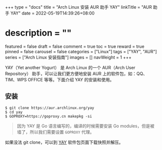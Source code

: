 +++
type = "docs"
title = "Arch Linux 安装 AUR 助手 YAY"
linkTitle = "AUR 助手 YAY"
date = 2022-05-19T14:39:26+08:00
# description = ""
featured = false
draft = false
comment = true
toc = true
reward = true
pinned = false
carousel = false
categories = ["Linux"]
tags = ["YAY", "AUR"]
series = ["Arch Linux 安装指南"]
images = []
navWeight = 1
+++

YAY（Yet another Yogurt） 是 Arch Linux 的一个 AUR（Arch User Repository） 助手，可以让我们更方便地安装 AUR 上的软件包，如：QQ、TIM、WPS OFFICE 等等。下面介绍 YAY 的安装和使用。

<!--more-->

## 安装

```shell
$ git clone https://aur.archlinux.org/yay
$ cd yay
$ GOPROXY=https://goproxy.cn makepkg -si
```

> 因为 YAY 是 Go 语言编写的，编译的时候需要安装 Go modules，但是被墙了，所以我们需要设置 `GOPROXY` 代理。

如果没法 git clone，可以到 [YAY][1] 软件包页面下载快照并解压。

 [1]: https://aur.archlinux.org/packages/yay/

